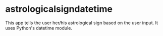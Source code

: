 # astrologicalsigndatetime
This app tells the user her/his astrological sign based on the user input. It uses Python's datetime module.
